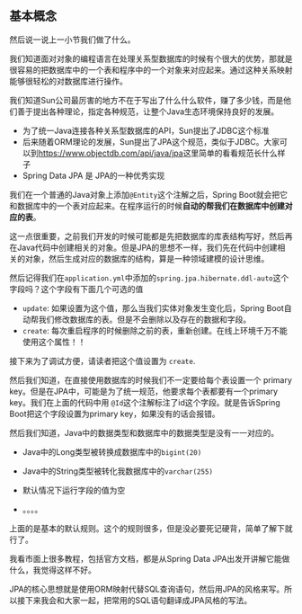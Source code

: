 ## 基本概念

然后说一说上一小节我们做了什么。



我们知道面对对象的编程语言在处理关系型数据库的时候有个很大的优势，那就是很容易的把数据库中的一个表和程序中的一个对象来对应起来。通过这种关系映射能够很轻松的对数据库进行操作。

我们知道Sun公司最厉害的地方不在于写出了什么什么软件，赚了多少钱，而是他们善于提出各种理论，指定各种规范，让整个Java生态环境保持良好的发展。

- 为了统一Java连接各种关系型数据库的API，Sun提出了JDBC这个标准
- 后来随着ORM理论的发展，Sun提出了JPA这个规范，类似于JDBC。大家可以到<https://www.objectdb.com/api/java/jpa>这里简单的看看规范长什么样子
- Spring Data JPA 是 JPA的一种优秀实现



我们在一个普通的Java对象上添加`@Entity`这个注解之后，Spring Boot就会把它和数据库中的一个表对应起来。在程序运行的时候**自动的帮我们在数据库中创建对应的表**。

这一点很重要，之前我们开发的时候可能都是先把数据库的库表结构写好，然后再在Java代码中创建相关的对象。但是JPA的思想不一样，我们先在代码中创建相关的对象，然后生成对应的数据库的结构，算是一种领域建模的设计思维。



然后记得我们在`application.yml`中添加的`spring.jpa.hibernate.ddl-auto`这个字段吗？这个字段有下面几个可选的值

- `update`: 如果设置为这个值，那么当我们实体对象发生变化后，Spring Boot自动帮我们修改数据库的表。但是不会删除以及存在的数据和字段。
- `create`: 每次重启程序的时候删除之前的表，重新创建。在线上环境千万不能使用这个属性！！

接下来为了调试方便，请读者把这个值设置为 `create`.



然后我们知道，在直接使用数据库的时候我们不一定要给每个表设置一个 primary key。但是在JPA中，可能是为了统一规范，他要求每个表都要有一个primary key。我们在上面的代码中用 `@Id`这个注解标注了id这个字段。就是告诉Spring Boot把这个字段设置为primary key，如果没有的话会报错。



然后我们知道，Java中的数据类型和数据库中的数据类型是没有一一对应的。

- Java中的Long类型被转换成数据库中的`bigint(20)`
- Java中的String类型被转化我数据库中的`varchar(255)`

- 默认情况下运行字段的值为空
- 。。。。

上面的是基本的默认规则。这个的规则很多，但是没必要死记硬背，简单了解下就行了。



我看市面上很多教程，包括官方文档，都是从Spring Data JPA出发开讲解它能做什么，我觉得这样不好。

JPA的核心思想就是使用ORM映射代替SQL查询语句，然后用JPA的风格来写。所以接下来我会和大家一起，把常用的SQL语句翻译成JPA风格的写法。



